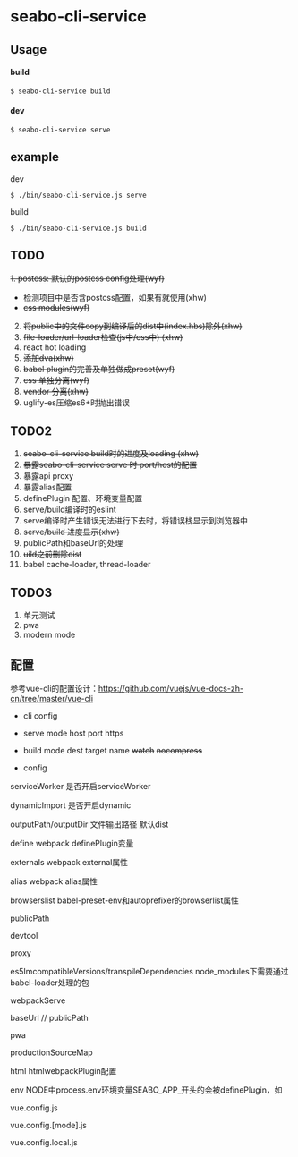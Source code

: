 # seabo-cli-service

## Usage

#### build

```
$ seabo-cli-service build
```

#### dev

```
$ seabo-cli-service serve
```

## example

dev

```
$ ./bin/seabo-cli-service.js serve
```

build

```
$ ./bin/seabo-cli-service.js build
```

## TODO
~~1. postcss: 默认的postcss config处理(wyf)~~
  - 检测项目中是否含postcss配置，如果有就使用(xhw)
  - ~~css modules(wyf)~~
2. ~~将public中的文件copy到编译后的dist中(index.hbs)除外(xhw)~~
3. ~~file-loader/url-loader检查(js中/css中) (xhw)~~
5. react hot loading
6. ~~添加dva(xhw)~~
7. ~~babel plugin的完善及单独做成preset(wyf)~~
10. ~~css 单独分离(wyf)~~
11. ~~vendor 分离(xhw)~~
12. uglify-es压缩es6+时抛出错误

## TODO2

1. ~~seabo-cli-service build时的进度及loading (xhw)~~
4. ~~暴露seabo-cli-service serve 时 port/host的配置~~
8. 暴露api proxy
9. 暴露alias配置
10. definePlugin 配置、环境变量配置
13. serve/build编译时的eslint
14. serve编译时产生错误无法进行下去时，将错误栈显示到浏览器中
15. ~~serve/build 进度显示(xhw)~~
16. publicPath和baseUrl的处理
17. ~~uild之前删除dist~~
18. babel cache-loader, thread-loader

## TODO3
1. 单元测试
2. pwa
3. modern mode


## 配置

参考vue-cli的配置设计：https://github.com/vuejs/vue-docs-zh-cn/tree/master/vue-cli

- cli config

- serve
mode
host
port
https

- build
mode
dest
target
name
~~watch~~
~~nocompress~~


- config

serviceWorker 是否开启serviceWorker

dynamicImport 是否开启dynamic

outputPath/outputDir 文件输出路径 默认dist

define webpack definePlugin变量

externals webpack external属性

alias webpack alias属性

browserslist babel-preset-env和autoprefixer的browserlist属性

publicPath

devtool

proxy

es5ImcompatibleVersions/transpileDependencies node_modules下需要通过babel-loader处理的包

webpackServe

baseUrl // publicPath

pwa

productionSourceMap

html htmlwebpackPlugin配置

env NODE中process.env环境变量SEABO_APP_开头的会被definePlugin，如


vue.config.js

vue.config.[mode].js

vue.config.local.js

